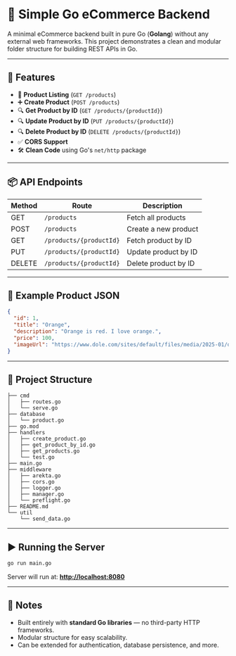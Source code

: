 # 🛒 Simple Go eCommerce Backend

A minimal eCommerce backend built in pure Go (**Golang**) without any external web frameworks.
This project demonstrates a clean and modular folder structure for building REST APIs in Go.

---

## 🚀 Features

* 📜 **Product Listing** (`GET /products`)
* ➕ **Create Product** (`POST /products`)
* 🔍 **Get Product by ID** (`GET /products/{productId}`)
* 🔍 **Update Product by ID** (`PUT /products/{productId}`)
* 🔍 **Delete Product by ID** (`DELETE /products/{productId}`)
* ✅ **CORS Support**
* 🛠 **Clean Code** using Go's `net/http` package

---

## 📦 API Endpoints

| Method    | Route                   | Description           |
| ------    | ----------------------- | --------------------  |
| GET       | `/products`             | Fetch all products    |
| POST      | `/products`             | Create a new product  |
| GET       | `/products/{productId}` | Fetch product by ID   |
| PUT       | `/products/{productId}` | Update product by ID  |
| DELETE    | `/products/{productId}` | Delete product by ID  |

---

## 🧪 Example Product JSON

```json
{
  "id": 1,
  "title": "Orange",
  "description": "Orange is red. I love orange.",
  "price": 100,
  "imageUrl": "https://www.dole.com/sites/default/files/media/2025-01/oranges.png"
}
```

---

## 📂 Project Structure

```
├── cmd
│   ├── routes.go
│   └── serve.go
├── database
│   └── product.go
├── go.mod
├── handlers
│   ├── create_product.go
│   ├── get_product_by_id.go
│   ├── get_products.go
│   └── test.go
├── main.go
├── middleware
│   ├── arekta.go
│   ├── cors.go
│   ├── logger.go
│   ├── manager.go
│   └── preflight.go
├── README.md
└── util
    └── send_data.go
```

---

## ▶️ Running the Server

```bash
go run main.go
```

Server will run at: **[http://localhost:8080](http://localhost:8080)**

---

## 📌 Notes

* Built entirely with **standard Go libraries** — no third-party HTTP frameworks.
* Modular structure for easy scalability.
* Can be extended for authentication, database persistence, and more.
